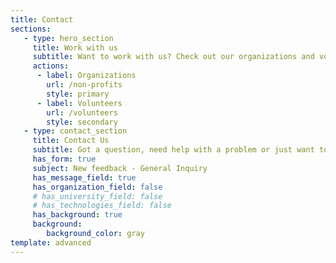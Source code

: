 ```yaml
---
title: Contact
sections:
   - type: hero_section
     title: Work with us
     subtitle: Want to work with us? Check out our organizations and volunteers page for more info
     actions:
      - label: Organizations
        url: /non-profits
        style: primary
      - label: Volunteers
        url: /volunteers
        style: secondary
   - type: contact_section
     title: Contact Us
     subtitle: Got a question, need help with a problem or just want to leave feedback? Leave us your contact info and we will get back to you.
     has_form: true
     subject: New feedback - General Inquiry
     has_message_field: true
     has_organization_field: false
     # has_university_field: false
     # has_technologies_field: false
     has_background: true
     background:
        background_color: gray
template: advanced
---
```

